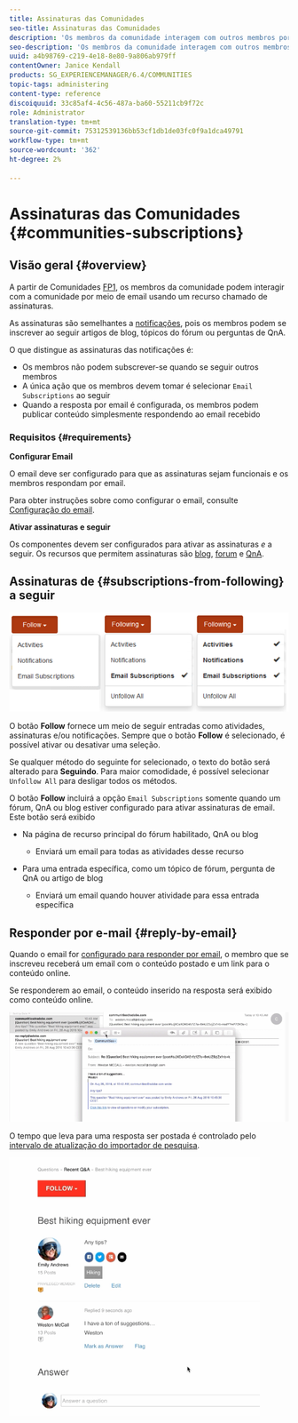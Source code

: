 ```yaml
---
title: Assinaturas das Comunidades
seo-title: Assinaturas das Comunidades
description: 'Os membros da comunidade interagem com outros membros por email '
seo-description: 'Os membros da comunidade interagem com outros membros por email '
uuid: a4b98769-c219-4e18-8e80-9a806ab979ff
contentOwner: Janice Kendall
products: SG_EXPERIENCEMANAGER/6.4/COMMUNITIES
topic-tags: administering
content-type: reference
discoiquuid: 33c85af4-4c56-487a-ba60-55211cb9f72c
role: Administrator
translation-type: tm+mt
source-git-commit: 75312539136bb53cf1db1de03fc0f9a1dca49791
workflow-type: tm+mt
source-wordcount: '362'
ht-degree: 2%

---
```



# Assinaturas das Comunidades {#communities-subscriptions}

## Visão geral {#overview}

A partir de Comunidades [FP1](deploy-communities.md#latestfeaturepack), os membros da comunidade podem interagir com a comunidade por meio de email usando um recurso chamado de assinaturas.

As assinaturas são semelhantes a [notificações](notifications.md), pois os membros podem se inscrever ao seguir artigos de blog, tópicos do fórum ou perguntas de QnA.

O que distingue as assinaturas das notificações é:

* Os membros não podem subscrever-se quando se seguir outros membros
* A única ação que os membros devem tomar é selecionar `Email Subscriptions` ao seguir
* Quando a resposta por email é configurada, os membros podem publicar conteúdo simplesmente respondendo ao email recebido

### Requisitos {#requirements}

**Configurar Email**

O email deve ser configurado para que as assinaturas sejam funcionais e os membros respondam por email.

Para obter instruções sobre como configurar o email, consulte [Configuração do email](email.md).

**Ativar assinaturas e seguir**

Os componentes devem ser configurados para ativar as assinaturas *e* a seguir. Os recursos que permitem assinaturas são [blog](blog-feature.md), [forum](forum.md) e [QnA](working-with-qna.md).

## Assinaturas de {#subscriptions-from-following} a seguir

![chlimage_1-5](assets/chlimage_1-5.png)

O botão **Follow** fornece um meio de seguir entradas como atividades, assinaturas e/ou notificações. Sempre que o botão **Follow** é selecionado, é possível ativar ou desativar uma seleção.

Se qualquer método do seguinte for selecionado, o texto do botão será alterado para **Seguindo**. Para maior comodidade, é possível selecionar `Unfollow All` para desligar todos os métodos.

O botão **Follow** incluirá a opção `Email Subscriptions` somente quando um fórum, QnA ou blog estiver configurado para ativar assinaturas de email. Este botão será exibido

* Na página de recurso principal do fórum habilitado, QnA ou blog

   * Enviará um email para todas as atividades desse recurso

* Para uma entrada específica, como um tópico de fórum, pergunta de QnA ou artigo de blog

   * Enviará um email quando houver atividade para essa entrada específica

## Responder por e-mail {#reply-by-email}

Quando o email for [configurado para responder por email](email.md#configure-polling-importer), o membro que se inscreveu receberá um email com o conteúdo postado e um link para o conteúdo online.

Se responderem ao email, o conteúdo inserido na resposta será exibido como conteúdo online.

![chlimage_1-6](assets/chlimage_1-6.png)

O tempo que leva para uma resposta ser postada é controlado pelo [intervalo de atualização do importador de pesquisa](email.md#configure-polling-importer).

![chlimage_1-7](assets/chlimage_1-7.png)


